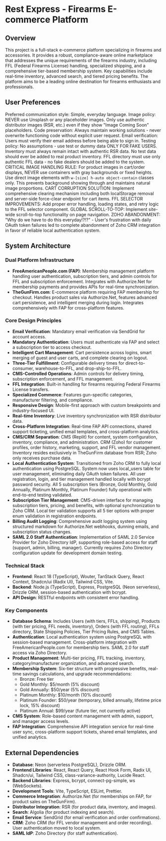 # Rest Express - Firearms E-commerce Platform

## Overview
This project is a full-stack e-commerce platform specializing in firearms and accessories. It provides a robust, compliance-aware online marketplace that addresses the unique requirements of the firearms industry, including FFL (Federal Firearms License) handling, specialized shipping, and a comprehensive tier-based membership system. Key capabilities include real-time inventory, advanced search, and tiered pricing benefits. The platform aims to be a leading online destination for firearms enthusiasts and professionals.

## User Preferences
Preferred communication style: Simple, everyday language.
Image policy: NEVER use Unsplash or any placeholder images. Only use authentic distributor images (RSR, etc.) even if they show "Image Coming Soon" placeholders.
Code preservation: Always maintain working solutions - never overwrite functioning code without explicit user request.
Email verification: Users must verify their email address before being able to sign in.
Testing policy: No assumptions - use test or dummy data ONLY FOR FAKE USERS. Inventory must always remain intact with authentic RSR data. No test data should ever be added to real product inventory. FFL directory must use only authentic FFL data - no fake dealers should be added to the system.
CRITICAL IMAGE HANDLING RULE: For product images in cart/order displays, NEVER use containers with gray backgrounds or fixed heights. Use direct image elements with `w-[size] h-auto object-contain` classes only. This prevents background showing through and maintains natural image proportions.
CART CORRUPTION SOLUTION: Implement comprehensive clearing mechanism including both localStorage removal and server-side force-clear endpoint for cart items.
FFL SELECTOR IMPROVEMENTS: Add proper error handling, loading states, and retry logic to the FFL selector component.
GLOBAL SCROLL-TO-TOP: Implement site-wide scroll-to-top functionality on page navigation.
ZOHO ABANDONMENT: "Why do we have to do this everyday!?!?" - User's frustration with daily OAuth token failures led to complete abandonment of Zoho CRM integration in favor of reliable local authentication system.

## System Architecture

### Dual Platform Infrastructure
- **FreeAmericanPeople.com (FAP)**: Membership management platform handling user authentication, subscription tiers, and admin controls for FFL and subscription enforcement. Integrates with Authorize.Net for membership payments and provides APIs for real-time synchronization.
- **TheGunFirm.com**: E-commerce platform requiring FAP membership for checkout. Handles product sales via Authorize.Net, features advanced cart persistence, and intelligent merging during login. Integrates comprehensively with FAP for cross-platform features.

### Core Design Principles
- **Email Verification**: Mandatory email verification via SendGrid for account access.
- **Mandatory Authentication**: Users must authenticate via FAP and select a subscription tier to access checkout.
- **Intelligent Cart Management**: Cart persistence across logins, smart merging of guest and user carts, and complete clearing on logout.
- **Three-Tier Fulfillment**: Configurable delivery times for direct-to-consumer, warehouse-to-FFL, and drop-ship-to-FFL.
- **CMS-Controlled Operations**: Admin controls for delivery timing, subscription enforcement, and FFL management.
- **FFL Integration**: Built-in handling for firearms requiring Federal Firearms License transfers.
- **Specialized Commerce**: Features gun-specific categories, manufacturer filtering, and compliance.
- **Responsive Design**: Mobile-first approach with custom breakpoints and industry-focused UI.
- **Real-time Inventory**: Live inventory synchronization with RSR distributor data.
- **Cross-Platform Integration**: Real-time FAP API connections, shared support ticketing, unified email templates, and cross-platform analytics.
- **CMS/CRM Separation**: CMS (Replit) for content, system configuration, inventory, compliance, and administration. CRM (Zoho) for customer profiles, order history, marketing, support, and FFL vendor management. Inventory resides exclusively in TheGunFirm database from RSR; Zoho only receives purchase data.
- **Local Authentication System**: Transitioned from Zoho CRM to fully local authentication using PostgreSQL. System now uses local_users table for user management, eliminating daily OAuth token failures. All user registration, login, and tier management handled locally with bcrypt password security. All 5 subscription tiers (Bronze, Gold Monthly, Gold Annually, Platinum Monthly, Platinum Founder) fully operational with end-to-end testing validated.
- **Subscription Tier Management**: CMS-driven interface for managing subscription tiers, pricing, and benefits, with optional synchronization to Zoho CRM. Local tier validation supports all 5 tier options with proper enum validation in registration endpoints.
- **Billing Audit Logging**: Comprehensive audit logging system using structured markdown for Authorize.Net webhooks, dunning emails, and subscription status changes.
- **SAML 2.0 Staff Authentication**: Implementation of SAML 2.0 Service Provider for Zoho Directory IdP, supporting role-based access for staff (support, admin, billing, manager). Currently requires Zoho Directory configuration update for development domain testing.

### Technical Stack
- **Frontend**: React 18 (TypeScript), Wouter, TanStack Query, React Context, Shadcn/ui (Radix UI), Tailwind CSS, Vite.
- **Backend**: Node.js (TypeScript), Express, PostgreSQL (Neon serverless), Drizzle ORM, session-based authentication with bcrypt.
- **API Design**: RESTful endpoints with consistent error handling.

### Key Components
- **Database Schema**: Includes Users (with tiers, FFLs, shipping), Products (with tier pricing, FFL needs, inventory), Orders (with FFL routing), FFLs directory, State Shipping Policies, Tier Pricing Rules, and CMS Tables.
- **Authentication**: Local authentication system using PostgreSQL with session-based management. Cross-platform integration with FreeAmericanPeople.com for membership tiers. SAML 2.0 for staff access via Zoho Directory.
- **Product Management**: Multi-tier pricing, FFL tracking, inventory, category/manufacturer organization, and advanced search.
- **Membership System**: Six-tier structure with progressive benefits, real-time savings calculations, and upgrade recommendations:
  - Bronze: Free tier
  - Gold Monthly: $5/month (5% discount)
  - Gold Annually: $50/year (5% discount)
  - Platinum Monthly: $10/month (10% discount)
  - Platinum Founder: $50/year (temporary, billed annually, lifetime price lock, 15% discount)
  - Platinum Annual: $99/year (future tier, not currently active)
- **CMS System**: Role-based content management with admin, support, and manager access levels.
- **FAP Integration**: Comprehensive API integration service for real-time user sync, cross-platform support tickets, shared email templates, and unified analytics.

## External Dependencies
- **Database**: Neon (serverless PostgreSQL), Drizzle ORM.
- **Frontend Libraries**: React, React Query, React Hook Form, Radix UI, Shadcn/ui, Tailwind CSS, class-variance-authority, Lucide React.
- **Backend Libraries**: Express, bcrypt, connect-pg-simple, ws (WebSockets).
- **Development Tools**: Vite, TypeScript, ESLint, Prettier.
- **Commerce Integration**: Authorize.Net (for memberships on FAP, for product sales on TheGunFirm).
- **Distributor Integration**: RSR (for product data, inventory, and images).
- **Search**: Algolia (for product indexing and search).
- **Email Service**: SendGrid (for email verification and order confirmations).
- **CRM**: Zoho CRM (for FFL vendor management and order recording). User authentication moved to local system.
- **SAML IdP**: Zoho Directory (for staff authentication).